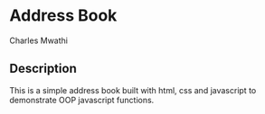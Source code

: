 # Address Book
Charles Mwathi

## Description
This is a simple address book built with html, css and javascript to demonstrate OOP javascript functions.
